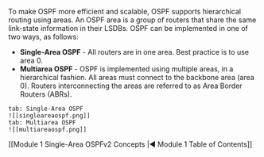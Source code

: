 To make OSPF more efficient and scalable, OSPF supports hierarchical routing using areas. An OSPF area is a group of routers that share the same link-state information in their LSDBs. OSPF can be implemented in one of two ways, as follows:

- **Single-Area OSPF** - All routers are in one area. Best practice is to use area 0.
- **Multiarea OSPF** - OSPF is implemented using multiple areas, in a hierarchical fashion. All areas must connect to the backbone area (area 0). Routers interconnecting the areas are referred to as Area Border Routers (ABRs).

````tabs
tab: Single-Area OSPF
![[singleareaospf.png]]
tab: Multiarea OSPF
![[multiareaospf.png]]
````

[[Module 1 Single-Area OSPFv2 Concepts |◀ Module 1 Table of Contents]]